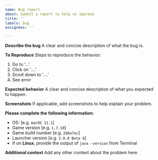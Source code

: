 ```yaml
---
name: Bug report
about: Submit a report to help us improve
title: ''
labels: bug
assignees: ''

---
```


<!-- Thank you for reporting a bug on Offline CheatBreaker. Please read this first:

- Please check if your issue was addressed already in another issue or on our FAQ page (https://offlinecheatbreaker.com/faq).
- Provide as many details as possible. Simply saying "X crashes" or "X gives bug" isn't enough!
- Paste logs into the backticks (```).
- Read through the template carefully and fill out all missing details.

Do not delete any text from this template! Otherwise the issue may be closed automatically!
-->

**Describe the bug**
A clear and concise description of what the bug is.

**To Reproduce**
Steps to reproduce the behavior:
1. Go to '...'
2. Click on '....'
3. Scroll down to '....'
4. See error

**Expected behavior**
A clear and concise description of what you expected to happen.

**Screenshots**
If applicable, add screenshots to help explain your problem.

**Please complete the following information:**
 - OS: [e.g. `macOS 11.1`]
 - Game version [e.g. `1.7.10`]
 - Game build number [e.g. `2d8a7ac`]
 - Launcher version [e.g. `2.0.0 Beta 6`]
 - If on **Linux**, provide the output of `java -version` from Terminal


**Additional context**
Add any other context about the problem here.
